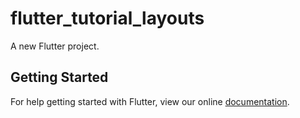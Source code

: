 # flutter_tutorial_layouts

A new Flutter project.

## Getting Started

For help getting started with Flutter, view our online
[documentation](https://flutter.io/).
